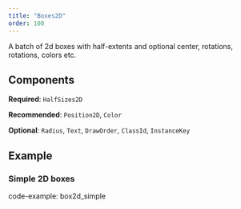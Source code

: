 ```yaml
---
title: "Boxes2D"
order: 100
---
```


A batch of 2d boxes with half-extents and optional center, rotations, rotations, colors etc.

## Components

**Required**: `HalfSizes2D`

**Recommended**: `Position2D`, `Color`

**Optional**: `Radius`, `Text`, `DrawOrder`, `ClassId`, `InstanceKey`

## Example

### Simple 2D boxes

code-example: box2d_simple

